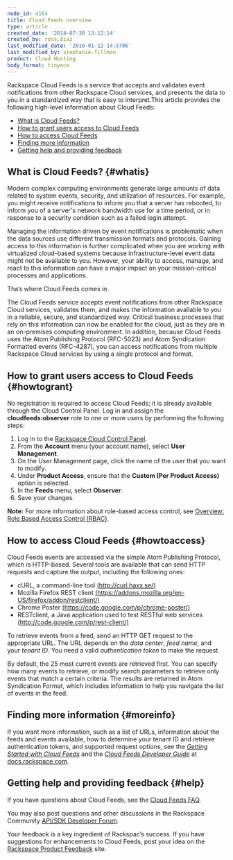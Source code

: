 ```yaml
---
node_id: 4164
title: Cloud Feeds overview
type: article
created_date: '2014-07-30 13:12:14'
created_by: ross.diaz
last_modified_date: '2016-01-12 14:5706'
last_modified_by: stephanie.fillmon
product: Cloud Hosting
body_format: tinymce
---
```


Rackspace Cloud Feeds is a service that accepts and validates event
notifications from other Rackspace Cloud services, and presents the data
to you in a standardized way that is easy to interpret.This article
provides the following high-level information about Cloud Feeds:

-   [What is Cloud Feeds?](#whatis)
-   [How to grant users access to Cloud Feeds](#howtogrant)
-   [How to access Cloud Feeds](#howtoaccess)
-   [Finding more information](#moreinfo)
-   [Getting help and providing feedback](#help)

What is Cloud Feeds? {#whatis}
--------------------

Modern complex computing environments generate large amounts of data
related to system events, security, and utilization of resources. For
example, you might receive notifications to inform you that a server has
rebooted, to inform you of a server's network bandwidth use for a time
period, or in response to a security condition such as a failed login
attempt.

Managing the information driven by event notifications is problematic
when the data sources use different transmission formats and protocols.
Gaining access to this information is further complicated when you are
working with virtualized cloud-based systems because
infrastructure-level event data might not be available to you. However,
your ability to access, manage, and react to this information can have a
major impact on your mission-critical processes and applications.

Tha&rsquo;s where Cloud Feeds comes in.

The Cloud Feeds service accepts event notifications from other Rackspace
Cloud services, validates them, and makes the information available to
you in a reliable, secure, and standardized way. Critical business
processes that rely on this information can now be enabled for the
cloud, just as they are in an on-premises computing environment. In
addition, because Cloud Feeds uses the Atom Publishing Protocol
(RFC-5023) and Atom Syndication Formatted events (RFC-4287), you can
access notifications from multiple Rackspace Cloud services by using a
single protocol and format.

How to grant users access to Cloud Feeds {#howtogrant}
----------------------------------------

No registration is required to access Cloud Feeds; it is already
available through the Cloud Control Panel. Log in and assign the
**cloudfeeds:observer** role to one or more users by performing the
following steps:

1.  Log in to the [Rackspace Cloud Control
    Panel](https://mycloud.rackspace.com/).
2.  From the **Account** menu (your account name), select **User
    Management**.
3.  On the User Management page, click the name of the user that you
    want to modify.
4.  Under **Product Access**, ensure that the **Custom (Per Product
    Access)** option is selected.
5.  In the **Feeds** menu, select **Observer**.
6.  Save your changes.

**Note:** For more information about role-based access control, see
[Overview: Role Based Access Control
(RBAC)](http://www.rackspace.com/knowledge_center/article/overview-role-based-access-control-rbac).

How to access Cloud Feeds {#howtoaccess}
-------------------------

Cloud Feeds events are accessed via the simple Atom Publishing Protocol,
which is HTTP-based. Several tools are available that can send HTTP
requests and capture the output, including the following ones:

-   cURL, a command-line tool
    [(http://curl.haxx.se/)](http://curl.haxx.se/)
-   Mozilla Firefox REST client
    [(https://addons.mozilla.org/en-US/firefox/addon/restclient/)](https://addons.mozilla.org/en-US/firefox/addon/restclient/)
-   Chrome Poster
    [(https://code.google.com/p/chrome-poster/)](https://code.google.com/p/chrome-poster/)
-   RESTclient, a Java application used to test RESTful web services
    [(http://code.google.com/p/rest-client/)](http://code.google.com/p/rest-client/)

To retrieve events from a feed, send an HTTP GET request to the
appropriate URL. The URL depends on the *data center*, *feed name*, and
your *tenant ID*. You need a valid *authentication token* to make the
request.

By default, the 25 most current events are retrieved first. You can
specify how many events to retrieve, or modify search parameters to
retrieve only events that match a certain criteria. The results are
returned in Atom Syndication Format, which includes information to help
you navigate the list of events in the feed.

Finding more information {#moreinfo}
------------------------

If you want more information, such as a list of URLs, information about
the feeds and events available, how to determine your tenant ID and
retrieve authentication tokens, and supported request options, see the
*[Getting Started with Cloud
Feeds](http://docs.rackspace.com/cloud-feeds/api/v1.0/feeds-getting-started/content/index.html)*
and the *[Cloud Feeds Developer
Guide](http://docs.rackspace.com/cloud-feeds/api/v1.0/feeds-devguide/content/index.html)*
at [docs.rackspace.com](http://docs.rackspace.com/).

Getting help and providing feedback {#help}
-----------------------------------

If you have questions about Cloud Feeds, see the [Cloud Feeds
FAQ](http://www.rackspace.com/knowledge_center/article/cloud-feeds-faq).

You may also post questions and other discussions in the Rackspace
Community [API/SDK Developer
Forum](https://community.rackspace.com/developers/f/7.aspx).

Your feedback is a key ingredient of Rackspac&rsquo;s success. If you have
suggestions for enhancements to Cloud Feeds, post your idea on the
[Rackspace Product Feedback](https://feedback.rackspace.com/) site.

